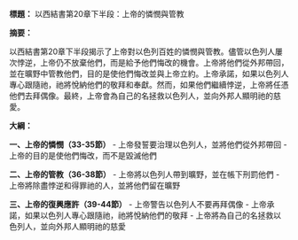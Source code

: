 **標題：** 以西結書第20章下半段：上帝的憐憫與管教

**摘要：**

以西結書第20章下半段揭示了上帝對以色列百姓的憐憫與管教。儘管以色列人屢次悖逆，上帝仍不放棄他們，而是給予他們悔改的機會。上帝將他們從外邦帶回，並在曠野中管教他們，目的是使他們悔改並與上帝立約。上帝承諾，如果以色列人專心跟隨祂，祂將悅納他們的敬拜和奉獻。然而，如果他們繼續悖逆，上帝將任憑他們去拜偶像。最終，上帝會為自己的名拯救以色列人，並向外邦人顯明祂的慈愛。

**大綱：**

**一、上帝的憐憫（33-35節）**
    - 上帝發誓要治理以色列人，並將他們從外邦帶回
    - 上帝的目的是使他們悔改，而不是毀滅他們

**二、上帝的管教（36-38節）**
    - 上帝將以色列人帶到曠野，並在帳下刑罰他們
    - 上帝將除盡悖逆和得罪祂的人，並將他們留在曠野

**三、上帝的復興應許（39-44節）**
    - 上帝警告以色列人不要再拜偶像
    - 上帝承諾，如果以色列人專心跟隨祂，祂將悅納他們的敬拜
    - 上帝將為自己的名拯救以色列人，並向外邦人顯明祂的慈愛